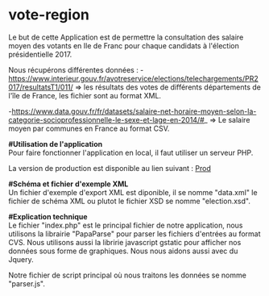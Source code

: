 # vote-region
Le but de cette Application est de permettre la consultation des salaire moyen des votants en Ile de Franc pour chaque candidats à l'élection présidentielle 2017.

Nous récupérons différentes données :
-https://www.interieur.gouv.fr/avotreservice/elections/telechargements/PR2017/resultatsT1/011/ => les résultats des votes de différents départements de l'île de France, les fichier sont au format XML.

-https://www.data.gouv.fr/fr/datasets/salaire-net-horaire-moyen-selon-la-categorie-socioprofessionnelle-le-sexe-et-lage-en-2014/#_ => Le salaire moyen par communes en France au format CSV.

<strong>#Utilisation de l'application </strong></br>
Pour faire fonctionner l'application en local, il faut utiliser un serveur PHP.

La version de production est disponible au lien suivant :
[Prod](https://vote-region.herokuapp.com/)

<strong>#Schéma et fichier d'exemple XML </strong></br>
Un fichier d'exemple d'export XML est diponible, il se nomme "data.xml" le fichier de schéma XML ou plutot le fichier XSD se nomme "election.xsd".

<strong>#Explication technique</strong></br>
Le fichier "index.php" est le principal fichier de notre application, nous utilisons la librairie "PapaParse" pour parser les fichiers d'entrées au format CVS. Nous utilisons aussi la libririe javascript gstatic pour afficher nos données sous forme de graphiques. Nous nous aidons aussi avec du Jquery.

Notre fichier de script principal où nous traitons les données se nomme "parser.js".
